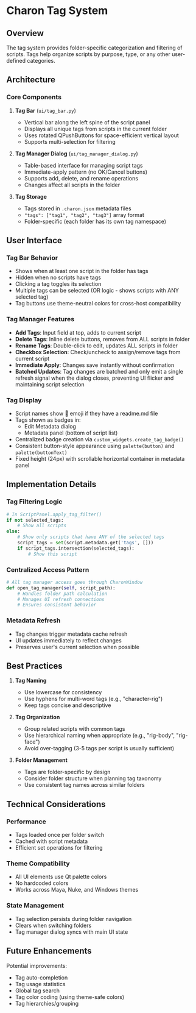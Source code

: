 # Charon Tag System

## Overview

The tag system provides folder-specific categorization and filtering of scripts. Tags help organize scripts by purpose, type, or any other user-defined categories.

## Architecture

### Core Components

1. **Tag Bar** (`ui/tag_bar.py`)
   - Vertical bar along the left spine of the script panel
   - Displays all unique tags from scripts in the current folder
   - Uses rotated QPushButtons for space-efficient vertical layout
   - Supports multi-selection for filtering

2. **Tag Manager Dialog** (`ui/tag_manager_dialog.py`)
   - Table-based interface for managing script tags
   - Immediate-apply pattern (no OK/Cancel buttons)
   - Supports add, delete, and rename operations
   - Changes affect all scripts in the folder

3. **Tag Storage**
   - Tags stored in `.charon.json` metadata files
   - `"tags": ["tag1", "tag2", "tag3"]` array format
   - Folder-specific (each folder has its own tag namespace)

## User Interface

### Tag Bar Behavior
- Shows when at least one script in the folder has tags
- Hidden when no scripts have tags
- Clicking a tag toggles its selection
- Multiple tags can be selected (OR logic - shows scripts with ANY selected tag)
- Tag buttons use theme-neutral colors for cross-host compatibility

### Tag Manager Features
- **Add Tags**: Input field at top, adds to current script
- **Delete Tags**: Inline delete buttons, removes from ALL scripts in folder
- **Rename Tags**: Double-click to edit, updates ALL scripts in folder
- **Checkbox Selection**: Check/uncheck to assign/remove tags from current script
- **Immediate Apply**: Changes save instantly without confirmation
- **Batched Updates**: Tag changes are batched and only emit a single refresh signal when the dialog closes, preventing UI flicker and maintaining script selection

### Tag Display
- Script names show 📝 emoji if they have a readme.md file
- Tags shown as badges in:
  - Edit Metadata dialog
  - Metadata panel (bottom of script list)
- Centralized badge creation via `custom_widgets.create_tag_badge()`
- Consistent button-style appearance using `palette(button)` and `palette(buttonText)`
- Fixed height (24px) with scrollable horizontal container in metadata panel

## Implementation Details

### Tag Filtering Logic
```python
# In ScriptPanel.apply_tag_filter()
if not selected_tags:
    # Show all scripts
else:
    # Show only scripts that have ANY of the selected tags
    script_tags = set(script.metadata.get('tags', []))
    if script_tags.intersection(selected_tags):
        # Show this script
```

### Centralized Access Pattern
```python
# All tag manager access goes through CharonWindow
def open_tag_manager(self, script_path):
    # Handles folder path calculation
    # Manages UI refresh connections
    # Ensures consistent behavior
```

### Metadata Refresh
- Tag changes trigger metadata cache refresh
- UI updates immediately to reflect changes
- Preserves user's current selection when possible

## Best Practices

1. **Tag Naming**
   - Use lowercase for consistency
   - Use hyphens for multi-word tags (e.g., "character-rig")
   - Keep tags concise and descriptive

2. **Tag Organization**
   - Group related scripts with common tags
   - Use hierarchical naming when appropriate (e.g., "rig-body", "rig-face")
   - Avoid over-tagging (3-5 tags per script is usually sufficient)

3. **Folder Management**
   - Tags are folder-specific by design
   - Consider folder structure when planning tag taxonomy
   - Use consistent tag names across similar folders

## Technical Considerations

### Performance
- Tags loaded once per folder switch
- Cached with script metadata
- Efficient set operations for filtering

### Theme Compatibility
- All UI elements use Qt palette colors
- No hardcoded colors
- Works across Maya, Nuke, and Windows themes

### State Management
- Tag selection persists during folder navigation
- Clears when switching folders
- Tag manager dialog syncs with main UI state

## Future Enhancements

Potential improvements:
- Tag auto-completion
- Tag usage statistics
- Global tag search
- Tag color coding (using theme-safe colors)
- Tag hierarchies/grouping